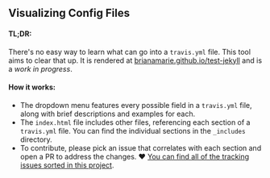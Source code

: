 ## Visualizing Config Files

#### TL;DR:
There's no easy way to learn what can go into a `travis.yml` file. This tool aims to clear that up. It is rendered at [brianamarie.github.io/test-jekyll](https://brianamarie.github.io/test-jekyll) and is a *work in progress*. 

#### How it works:
- The dropdown menu features every possible field in a `travis.yml` file, along with brief descriptions and examples for each.
- The `index.html` file includes other files, referencing each section of a `travis.yml` file. You can find the individual sections in the `_includes` directory.
- To contribute, please pick an issue that correlates with each section and open a PR to address the changes. :heart: [You can find all of the tracking issues sorted in this project](https://github.com/brianamarie/test-jekyll/projects/1). 
